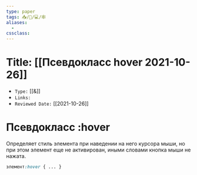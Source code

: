 ```yaml
---
type: paper
tags: 📥️/📜️/💻/🕸
aliases:
  - 
cssclass: 
---
```




# Title: **[[Псевдокласс hover 2021-10-26]]**
- `Type:` [[&]]
- `Links:`
- `Reviewed Date:` [[2021-10-26]]

# Псевдокласс :hover

Определяет стиль элемента при наведении на него курсора мыши, но при этом элемент еще не активирован, иными словами кнопка мыши не нажата.

```css
элемент:hover { ... }
```